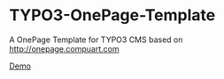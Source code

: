 TYPO3-OnePage-Template
======================

A OnePage Template for TYPO3 CMS based on http://onepage.compuart.com

[Demo](http://onepage.maddesigns.de/)